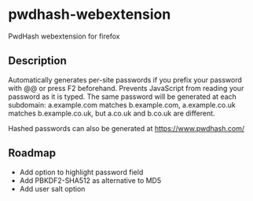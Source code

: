 # pwdhash-webextension

PwdHash webextension for firefox

## Description

Automatically generates per-site passwords if you prefix your password with @@ or press F2 beforehand.
Prevents JavaScript from reading your password as it is typed.
The same password will be generated at each subdomain: a.example.com matches b.example.com, a.example.co.uk
matches b.example.co.uk, but a.co.uk and b.co.uk are different.

Hashed passwords can also be generated at https://www.pwdhash.com/

## Roadmap

* Add option to highlight password field
* Add PBKDF2-SHA512 as alternative to MD5
* Add user salt option
